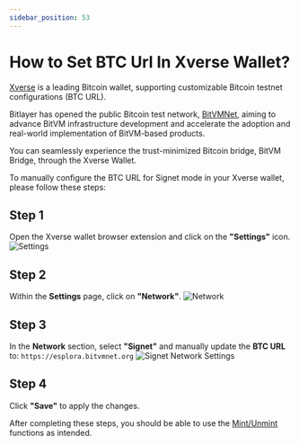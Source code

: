 ```yaml
---
sidebar_position: 53
---
```


# How to Set BTC Url In Xverse Wallet?

[Xverse](https://www.xverse.app/) is a leading Bitcoin wallet, supporting customizable Bitcoin testnet configurations (BTC URL). 

Bitlayer has opened the public Bitcoin test network, [BitVMNet](https://bitvmnet.org), aiming to advance BitVM infrastructure development and accelerate the adoption and real-world implementation of BitVM-based products.

You can seamlessly experience the trust-minimized Bitcoin bridge, BitVM Bridge, through the Xverse Wallet.

To manually configure the BTC URL for Signet mode in your Xverse wallet, please follow these steps:

## Step 1 
Open the Xverse wallet browser extension and click on the **"Settings"** icon.
   ![Settings](/img/BitvmBridge/tutorial/xverse/wallet.png)

## Step 2
Within the **Settings** page, click on **"Network"**.
   ![Network](/img/BitvmBridge/tutorial/xverse/setting.png)

## Step 3
In the **Network** section, select **"Signet"** and manually update the **BTC URL** to: `https://esplora.bitvmnet.org`
   ![Signet Network Settings](/img/BitvmBridge/tutorial/xverse/btcurl.png)

## Step 4
Click **"Save"** to apply the changes.

After completing these steps, you should be able to use the [Mint/Unmint](https://bitvmbridge.bitlayer.org) functions as intended.
